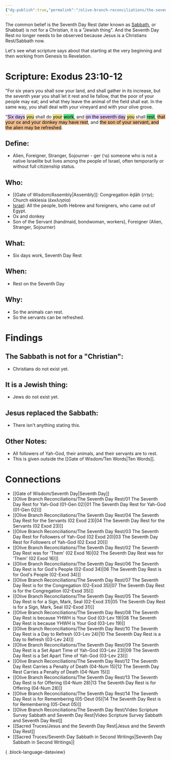 ```yaml
---
{"dg-publish":true,"permalink":"/olive-branch-reconciliations/the-seventh-day-rest/04-the-seventh-day-rest-for-the-servants-02-exod-23/","tags":["#OliveBranch","#Sabbath","#SeventhDayRest"]}
---
```


The common belief is the Seventh Day Rest (later known as [Sabbath](https://ceasefiremoments.netlify.app/gate-of-wisdom/appointed-time/sabbath/), or Shabbat) is not for a Christian, it is a "Jewish thing". And the Seventh Day Rest no longer needs to be observed because Jesus is a Christians Rest/Sabbath now.

Let's see what scripture says about that starting at the very beginning and then working from Genesis to Revelation.

# Scripture: Exodus 23:10-12

"For six years you shall sow your land, and shall gather in its increase, but the seventh year you shall let it rest and lie fallow, that the poor of your people may eat; and what they leave the animal of the field shall eat. In the same way, you shall deal with your vineyard and with your olive grove. 

"<mark style="background: #D2B3FFA6;">Six days</mark> <mark style="background: #E0CC4BA6;">you</mark> shall do <mark style="background: #E0CC4BA6;">your</mark> <mark style="background: #04CD3EA6;">work</mark>, and <mark style="background: #D2B3FFA6;">on the seventh day</mark> <mark style="background: #E0CC4BA6;">you</mark> shall <mark style="background: #04CD3EA6;">rest</mark>, <mark style="background: #EB9E57A6;">that your ox and your donkey may have rest</mark>, and <mark style="background: #EB9E57A6;">the son of your servant, and the alien may be refreshed</mark>. 

## **Define**:

- Alien, Foreigner, Stranger, Sojourner - ger (גֵּר) someone who is not a native Israelite but lives among the people of Israel, often temporarily or without full citizenship status.

## **Who**:

- [[Gate of Wisdom/Assembly\|Assembly]]: Congregation ēḏāh (עֵדָה); Church ekklesia (ἐκκλησία)
- [Israel](https://ceasefiremoments.netlify.app/gate-of-wisdom/beings/human-beings/israel/): All the people, both Hebrew and foreigners, who came out of Egypt.
- Ox and donkey
- Son of the Servant (handmaid, bondwoman, workers), Foreigner (Alien, Stranger, Sojourner)

## **What**:

- Six days work, Seventh Day Rest

## **When**:

- Rest on the Seventh Day

## **Why**:

- So the animals can rest.
- So the servants can be refreshed.

# Findings

## The Sabbath is not for a "Christian":

- Christians do not exist yet.

## It is a Jewish thing:

- Jews do not exist yet.

## Jesus replaced the Sabbath:

- There isn't anything stating this.

## Other Notes:

- All followers of Yah-God, their animals, and their servants are to rest.
- This is given outside the [[Gate of Wisdom/Ten Words\|Ten Words]].

# Connections



- [[Gate of Wisdom/Seventh Day\|Seventh Day]]
- [[Olive Branch Reconciliations/The Seventh Day Rest/01 The Seventh Day Rest for Yah-God (01-Gen 02)\|01 The Seventh Day Rest for Yah-God (01-Gen 02)]]
- [[Olive Branch Reconciliations/The Seventh Day Rest/04 The Seventh Day Rest for the Servants (02 Exod 23)\|04 The Seventh Day Rest for the Servants (02 Exod 23)]]
- [[Olive Branch Reconciliations/The Seventh Day Rest/03 The Seventh Day Rest for Followers of Yah-God (02 Exod 20)\|03 The Seventh Day Rest for Followers of Yah-God (02 Exod 20)]]
- [[Olive Branch Reconciliations/The Seventh Day Rest/02 The Seventh Day Rest was for 'Them' (02 Exod 16)\|02 The Seventh Day Rest was for 'Them' (02 Exod 16)]]
- [[Olive Branch Reconciliations/The Seventh Day Rest/06 The Seventh Day Rest is for God's People (02-Exod 34)\|06 The Seventh Day Rest is for God's People (02-Exod 34)]]
- [[Olive Branch Reconciliations/The Seventh Day Rest/07 The Seventh Day Rest is for the Congregation (02-Exod 35)\|07 The Seventh Day Rest is for the Congregation (02-Exod 35)]]
- [[Olive Branch Reconciliations/The Seventh Day Rest/05 The Seventh Day Rest is for a Sign, Mark, Seal (02-Exod 31)\|05 The Seventh Day Rest is for a Sign, Mark, Seal (02-Exod 31)]]
- [[Olive Branch Reconciliations/The Seventh Day Rest/08 The Seventh Day Rest is because YHWH is Your God (03-Lev 19)\|08 The Seventh Day Rest is because YHWH is Your God (03-Lev 19)]]
- [[Olive Branch Reconciliations/The Seventh Day Rest/10 The Seventh Day Rest is a Day to Refresh (03-Lev 24)\|10 The Seventh Day Rest is a Day to Refresh (03-Lev 24)]]
- [[Olive Branch Reconciliations/The Seventh Day Rest/09 The Seventh Day Rest is a Set Apart Time of Yah-God (03-Lev 23)\|09 The Seventh Day Rest is a Set Apart Time of Yah-God (03-Lev 23)]]
- [[Olive Branch Reconciliations/The Seventh Day Rest/12 The Seventh Day Rest Carries a Penalty of Death (04-Num 15)\|12 The Seventh Day Rest Carries a Penalty of Death (04-Num 15)]]
- [[Olive Branch Reconciliations/The Seventh Day Rest/13 The Seventh Day Rest is for Offering (04-Num 28)\|13 The Seventh Day Rest is for Offering (04-Num 28)]]
- [[Olive Branch Reconciliations/The Seventh Day Rest/14 The Seventh Day Rest is for Remembering (05-Deut 05)\|14 The Seventh Day Rest is for Remembering (05-Deut 05)]]
- [[Olive Branch Reconciliations/The Seventh Day Rest/Video Scripture Survey Sabbath and Seventh Day Rest\|Video Scripture Survey Sabbath and Seventh Day Rest]]
- [[Sacred Truces/Jesus and the Seventh Day Rest\|Jesus and the Seventh Day Rest]]
- [[Sacred Truces/Seventh Day Sabbath in Second Writings\|Seventh Day Sabbath in Second Writings]]

{ .block-language-dataview}

